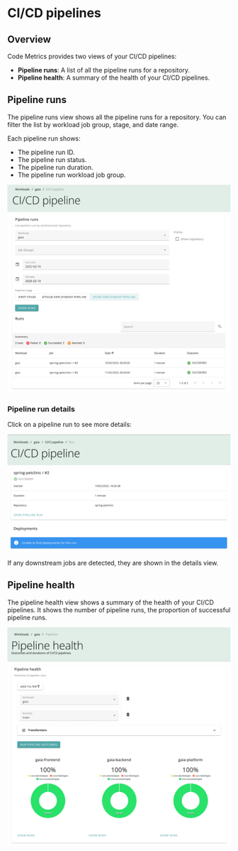 # CI/CD pipelines

## Overview

Code Metrics provides two views of your CI/CD pipelines:

- **Pipeline runs**: A list of all the pipeline runs for a repository.
- **Pipeline health**: A summary of the health of your CI/CD pipelines.

## Pipeline runs

The pipeline runs view shows all the pipeline runs for a repository. You can filter the list by workload job group, stage, and date range.

Each pipeline run shows:

- The pipeline run ID.
- The pipeline run status.
- The pipeline run duration.
- The pipeline run workload job group.

![Pipeline runs](img/pipeline_runs.png)

### Pipeline run details

Click on a pipeline run to see more details:

![Pipeline run details](img/pipeline_details.png)

If any downstream jobs are detected, they are shown in the details view.

## Pipeline health

The pipeline health view shows a summary of the health of your CI/CD pipelines. It shows the number of pipeline runs, the proportion of successful pipeline runs.

![Pipeline health](img/pipeline_health.png)
